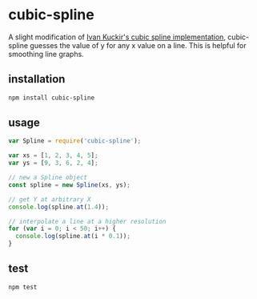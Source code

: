 # cubic-spline

A slight modification of [Ivan Kuckir's cubic spline implementation](http://blog.ivank.net/interpolation-with-cubic-splines.html), cubic-spline guesses the value of y for any x value on a line. This is helpful for smoothing line graphs.

## installation

```sh
npm install cubic-spline
```

## usage

```js
var Spline = require('cubic-spline');

var xs = [1, 2, 3, 4, 5];
var ys = [9, 3, 6, 2, 4];

// new a Spline object
const spline = new Spline(xs, ys);

// get Y at arbitrary X
console.log(spline.at(1.4));

// interpolate a line at a higher resolution
for (var i = 0; i < 50; i++) {
  console.log(spline.at(i * 0.1));
}
```

## test

```sh
npm test
```
